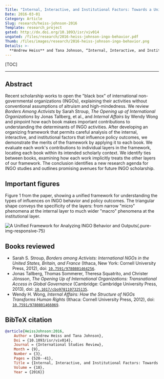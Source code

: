```yaml
---
Title: "Internal, Interactive, and Institutional Factors: Towards a Unified Theory of INGO Behavior"
Date: 2016-03-01
Category: Article
Slug: research/heiss-johnson-2016
Template: research_project
gated: http://dx.doi.org/10.1093/isr/viv014
ungated: /files/research/2016-heiss-johnson-ingo-behavior.pdf
Thumb: /files/images/research/2016-heiss-johnson-ingo-behavior.png
Details: >-
  **Andrew Heiss** and Tana Johnson, “Internal, Interactive, and Institutional Factors: Towards a Unified Theory of INGO Behavior,” *International Studies Review* 18, no. 3 (September 2016): 528–41, doi: [`10.1093/isr/viv014`](http://dx.doi.org/10.1093/isr/viv014).
---
```


[TOC]

---

## Abstract

Recent scholarship works to open the "black box" of international non-governmental organizations (INGOs), explaining their activities without conventional assumptions of altruism and high-mindedness. We review *Borders Among Activists* by Sarah Stroup, *The Opening up of International Organizations* by Jonas Tallberg, et al., and *Internal Affairs* by Wendy Wong and pinpoint how each book makes important contributions to understanding the determinants of INGO activities. After developing an organizing framework that permits careful analysis of the internal, interactive, and institutional factors that influence policy outcomes, we demonstrate the merits of the framework by applying it to each book. We evaluate each work's contributions to individual layers in the framework, locating each book within its intended scholarly context. We identify ties between books, examining how each work implicitly treats the other layers of our framework. The conclusion identifies a new research agenda for INGO studies and outlines promising avenues for future INGO scholarship.

## Important figures

Figure 1 from the paper, showing a unified framework for understanding the types of influences on INGO behavior and policy outcomes. The triangular shape conveys the specificity of the layers: from narrow "micro" phenomena at the internal layer to much wider "macro" phenomena at the institutional layer.

![A Unified Framework for Analyzing INGO Behavior and Outputs](/files/images/research/isr-16_fig1.png){.pure-img-responsive-75}


## Books reviewed

- Sarah S. Stroup, *Borders among Activists: International NGOs in the United States, Britain, and France* (Ithaca, New York: Cornell University Press, 2012), doi: [`10.7591/9780801464256`](https://dx.doi.org/10.7591/9780801464256).
- Jonas Tallberg, Thomas Sommerer, Theresa Squatrito, and Christer Jönsson, *The Opening Up of International Organizations: Transnational Access in Global Governance* (Cambridge: Cambridge University Press, 2013), doi: [`10.1017/cbo9781107325135`](https://dx.doi.org/10.1017/cbo9781107325135).
- Wendy H. Wong, *Internal Affairs: How the Structure of NGOs Transforms Human Rights* (Ithaca: Cornell University Press, 2012), doi: [`10.7591/9780801466069`](https://dx.doi.org/10.7591/9780801466069).


## BibTeX citation

```bibtex
@article{HeissJohnson:2016,
    Author = {Andrew Heiss and Tana Johnson},
    Doi = {10.1093/isr/viv014},
    Journal = {International Studies Review},
    Month = {9},
    Number = {3},
    Pages = {528--41},
    Title = {Internal, Interactive, and Institutional Factors: Towards a Unified Theory of {INGO} Behavior},
    Volume = {18},
    Year = {2016}}
```
